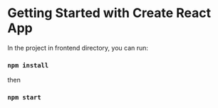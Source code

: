 # Getting Started with Create React App



In the project in frontend directory, you can run:

### `npm install`

then 
### `npm start`

